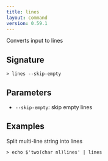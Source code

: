 ```yaml
---
title: lines
layout: command
version: 0.59.1
---
```


Converts input to lines

## Signature

```> lines --skip-empty```

## Parameters

 -  `--skip-empty`: skip empty lines

## Examples

Split multi-line string into lines
```shell
> echo $'two(char nl)lines' | lines
```
